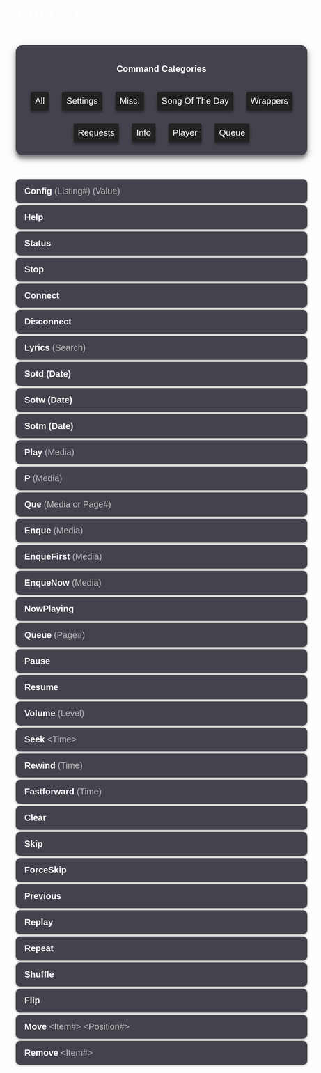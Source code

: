 # Commands

<div class="menu">
  <span class="selectionsBoarder">
    <h4 class="sectionsTitle">Command Categories</h4>
    <div class="selectionsEdge">
      <div class="selections">
        <div id="all" class="selection" onClick='setSelection("all");' style="cursor: pointer;">
          All
        </div>
        <div id="settings" class="selection" onClick='setSelection("settings");' style="cursor: pointer;">
          Settings
        </div>
        <div id="other" class="selection" onClick='setSelection("other");' style="cursor: pointer;">
          Misc.
        </div>
        <div id="sotd" class="selection" onClick='setSelection("sotd");' style="cursor: pointer;">
          Song Of The Day
        </div>
        <div id="wrapper" class="selection" onClick='setSelection("wrapper");' style="cursor: pointer;">
          Wrappers
        </div>
        <div id="requesting" class="selection" onClick='setSelection("requesting");' style="cursor: pointer;">
          Requests
        </div>
        <div id="info" class="selection" onClick='setSelection("info");' style="cursor: pointer;">
          Info
        </div>
        <div id="player" class="selection" onClick='setSelection("player");' style="cursor: pointer;">
          Player
        </div>
        <div id="queue" class="selection" onClick='setSelection("queue");' style="cursor: pointer;">
          Queue
        </div>
      </div>
    </div>
  </span>

  <div class="options">
    <div class="option settings">
      <div class="optiontitle">
        <b>Config</b> <a>(Listing#) (Value)</a>
      </div>
      <div class="optioncontent">
        Command that configures how the bot will interact with the server.
        <br>
        <br>Permission: <c>MANAGE_SERVER</c>
        <br>Aliases: <a>Configuration, Settings, Conf, Con</a>
      </div>
    </div>
    <div class="option other">
      <div class="optiontitle">
        <b>Help</b>
      </div>
      <div class="optioncontent">
        Returns a help message with useful links and suggestions.
      </div>
    </div>
    <div class="option other">
      <div class="optiontitle">
        <b>Status</b>
      </div>
      <div class="optioncontent">
        Returns a timings report of the bot’s connection to Discord services, as well as some useful suggestions and links.
        <br>
        <br>Aliases: <a>Connection, Latency, Stat, Ping, Lag</a>
      </div>
    </div>
    <div class="option other">
      <div class="optiontitle">
        <b>Stop</b>
      </div>
      <div class="optioncontent">
        Stops currently playing media, and clears the previous and future queues.
        <br>
        <br><d>This command can be DJ restricted.</d>
        <br>Aliases: <a>Stp, St</a>
      </div>
    </div>
    <div class="option other">
      <div class="optiontitle">
        <b>Connect</b>
      </div>
      <div class="optioncontent">
        Connects the bot to your channel. The bot will not leave others if DJ restriction is enabled, unless the requester is a DJ.
        <br>
        <br><d>This command can be DJ restricted.</d>
        <br>Aliases: <a>Join</a>
      </div>
    </div>
    <div class="option other">
      <div class="optiontitle">
        <b>Disconnect</b>
      </div>
      <div class="optioncontent">
        Disconnects the bot from your server. The bot will not leave others if DJ restriction is enabled, unless the requester is a DJ.
        <br>
        <br><d>This command can be DJ restricted.</d>
        <br>Aliases: <a>Leave, Quit, Dis, Dc</a>
      </div>
    </div>
    <div class="option other">
      <div class="optiontitle">
        <b>Lyrics</b> <a>(Search)</a>
      </div>
      <div class="optioncontent">
        Links to the lyrics of the playing track or requested search.
        <br>
        <br>Aliases: <a>Lyric, Lyr, Ly</a>
      </div>
    </div>
    <div class="option sotd">
      <div class="optiontitle">
        <b>Sotd (Date)</b>
      </div>
      <div class="optioncontent">
        Displays the song of the day! If the request is made before 12PM EST, this will return the sotd of the day before. 
        <br>
        <br><d>To view more information about the SOTD feature, the Date or Time Frame argument, or Koodos in general, check out the Koodos section on the Integrations page!</d>
      </div>
    </div>
    <div class="option sotd">
      <div class="optiontitle">
        <b>Sotw (Date)</b>
      </div>
      <div class="optioncontent">
        Displays the songs of the past week! If the request is made before 12PM EST and includes the current date, this will return the sotd of the day before as the latest song. 
        <br>
        <br><d>To view more information about the SOTD feature, the Date or Time Frame argument, or Koodos in general, check out the Koodos section on the Integrations page!</d>
      </div>
    </div>
    <div class="option sotd">
      <div class="optiontitle">
        <b>Sotm (Date)</b>
      </div>
      <div class="optioncontent">
        Displays the songs of the past month! If the request is made before 12PM EST and includes the current date, this will return the sotd of the day before as the latest song. 
        <br>
        <br><d>To view more information about the SOTD feature, the Date or Time Frame argument, or Koodos in general, check out the Koodos section on the Integrations page!</d>
      </div>
    </div>
    <div class="option wrapper">
      <div class="optiontitle">
        <b>Play</b> <a>(Media)</a>
      </div>
      <div class="optioncontent">
        As a wrapper command, this command acts as an alias to the commands listed below, and determines which command to execute based off of arguments provided, and the bot's current activity. For more info on playing media, please read the "Playing Media" section on the <a href="https://pulseproject.io/usage">Usage</a> page.
        <br>
        <br>Executes: <a>Resume, Enque</a>
      </div>
    </div>
    <div class="option wrapper">
      <div class="optiontitle">
        <b>P</b> <a>(Media)</a>
      </div>
      <div class="optioncontent">
        As a wrapper command, this command acts as an alias to the commands listed below, and determines which command to execute based off of arguments provided, and the bot's current activity. For more info, please read the "Playing Media" section on the <a href="https://pulseproject.io/usage">Usage</a> page.
        <br>
        <br>Executes: <a>Pause, Resume, Enque</a>
      </div>
    </div>
    <div class="option wrapper">
      <div class="optiontitle">
        <b>Que</b> <a>(Media or Page#)</a>
      </div>
      <div class="optioncontent">
        As a wrapper command, this command acts as an alias to the commands listed below, and determines which command to execute based off of arguments provided, and the bot's current activity. For more info, please read the "Playing Media" section on the <a href="https://pulseproject.io/usage">Usage</a> page.
        <br>
        <br>Aliases: <a>Q</a>
        <br>Executes: <a>Queue, Enque</a>
      </div>
    </div>
    <div class="option requesting">
      <div class="optiontitle">
        <b>Enque</b> <a>(Media)</a>
      </div>
      <div class="optioncontent">
        Enques the searched or linked media at the end of the queue. If no media is specified, the bot will attempt to use the requester's Spotify rich presence. For more info, please read the "Playing Media" section on the <a href="https://pulseproject.io/usage">Usage</a> page.
        <br>
        <br>Aliases: <a>Enque, En, Eq</a>
        <br>Applicable Wrapper Commands: <a>Play, P, Que, Q</a>
      </div>
    </div>
    <div class="option requesting">
      <div class="optiontitle">
        <b>EnqueFirst</b> <a>(Media)</a>
      </div>
      <div class="optioncontent">
        Enques the searched or linked media at the start of the queue. If no media is specified, the bot will attempt to use the requester's Spotify rich presence. For more info, please read the "Playing Media" section on the <a href="https://pulseproject.io/usage">Usage</a> page.
        <br>
        <br><d>This command can be DJ restricted.</d>
        <br>Aliases: <a>EnqueFirst, Enf, Eqf, Pf</a>
      </div>
    </div>
    <div class="option requesting">
      <div class="optiontitle">
        <b>EnqueNow</b> <a>(Media)</a>
      </div>
      <div class="optioncontent">
        Enques the searched or linked media immediately, and adds any additional items at the start of the queue. If no media is specified, the bot will attempt to use the requester's Spotify rich presence. For more info, please read the "Playing Media" section on the <a href="https://pulseproject.io/usage">Usage</a> page.
        <br>
        <br><d>This command can be DJ restricted.</d>
        <br>Aliases: <a>EnqueNow, Enn, Eqn, Pn</a>
      </div>
    </div>
    <div class="option info">
      <div class="optiontitle">
        <b>NowPlaying</b>
      </div>
      <div class="optioncontent">
        Returns a formatted and detailed message of the currently playing track and current player status.
        <br>
        <br>Aliases: <a>Timestamp, Stamp, Song, Info, Time, Np</a>
      </div>
    </div>
    <div class="option info">
      <div class="optiontitle">
        <b>Queue</b> <a>(Page#)</a>
      </div>
      <div class="optioncontent">
        Returns a formatted message of the next tracks in the queue. There may be multiple pages.
        <br>
        <br>Aliases: <a>Playlist, Queue, List, Pl</a>
        <br>Applicable Wrapper Commands: <a>Que, Q</a>
      </div>
    </div>
    <div class="option player">
      <div class="optiontitle">
        <b>Pause</b>
      </div>
      <div class="optioncontent">
        Pauses playing media.
        <br>
        <br><d>This command can be DJ restricted.</d>
        <br>Aliases: <a>Pse, Ps</a>
        <br>Applicable Wrapper Commands: <a>P</a>
      </div>
    </div>
    <div class="option player">
      <div class="optiontitle">
        <b>Resume</b>
      </div>
      <div class="optioncontent">
        Resumes paused media.
        <br>
        <br><d>This command can be DJ restricted.</d>
        <br>Aliases: <a>Pse, Ps</a>
        <br>Applicable Wrapper Commands: <a>Play, P</a>
      </div>
    </div>
    <div class="option player">
      <div class="optiontitle">
        <b>Volume</b> <a>(Level)</a>
      </div>
      <div class="optioncontent">
        Returns the current volume, or sets the volume to the specified level.
        <br>
        <br><d>This command can be DJ restricted.</d>
        <br>Aliases: <a>Vol, V</a>
      </div>
    </div>
    <div class="option player">
      <div class="optiontitle">
        <b>Seek</b> <a>&lt;Time&gt;</a>
      </div>
      <div class="optioncontent">
        Seeks to the specified time in the song.
        <br>
        <br><d>This command can be DJ restricted.</d>
        <br>Aliases: <a>S</a>
      </div>
    </div>
    <div class="option player">
      <div class="optiontitle">
        <b>Rewind</b> <a>(Time)</a>
      </div>
      <div class="optioncontent">
        Rewinds the song by 10 seconds, or by the time specified.
        <br>
        <br><d>This command can be DJ restricted.</d>
        <br>Aliases: <a>Rw</a>
      </div>
    </div>
    <div class="option player">
      <div class="optiontitle">
        <b>Fastforward</b> <a>(Time)</a>
      </div>
      <div class="optioncontent">
        Fastforwards the song by 10 seconds, or by the time specified.
        <br>
        <br><d>This command can be DJ restricted.</d>
        <br>Aliases: <a>Ff</a>
      </div>
    </div>
    <div class="option queue">
      <div class="optiontitle">
        <b>Clear</b>
      </div>
      <div class="optioncontent">
        Clears the future queue.
        <br>
        <br><d>This command can be DJ restricted.</d>
        <br>Aliases: <a>Empty, Cl</a>
      </div>
    </div> 
    <div class="option queue">
      <div class="optiontitle">
        <b>Skip</b>
      </div>
      <div class="optioncontent">
        Adds a vote to skip to the next track.
        <br>
        <br>Aliases: <a>Next, N</a>
      </div>
    </div>
    <div class="option queue">
      <div class="optiontitle">
        <b>ForceSkip</b>
      </div>
      <div class="optioncontent">
        Forcibly skips to the next track.
        <br>
        <br><d>This command can be DJ restricted.</d>
        <br>Aliases: <a>ForceNext, Fs, Fn</a>
      </div>
    </div>
    <div class="option queue">
      <div class="optiontitle">
        <b>Previous</b>
      </div>
      <div class="optioncontent">
        Moves back to the previous played track in the current session.
        <br>
        <br><d>This command can be DJ restricted.</d>
        <br>Aliases: <a>Prev, Last, Back, Pr</a>
      </div>
    </div> 
    <div class="option queue">
      <div class="optiontitle">
        <b>Replay</b>
      </div>
      <div class="optioncontent">
        Restarts the currently playing track.
        <br>
        <br><d>This command can be DJ restricted.</d>
        <br>Aliases: <a>Restart, Re</a>
      </div>
    </div> 
    <div class="option queue">
      <div class="optiontitle">
        <b>Repeat</b>
      </div>
      <div class="optioncontent">
        Toggles repeating of tracks from Off->Track->Queue->Off respectively repeating.
        <br>
        <br><d>This command can be DJ restricted.</d>
        <br>Aliases: <a>Loop, L</a>
      </div>
    </div>
    <div class="option queue">
      <div class="optiontitle">
        <b>Shuffle</b>
      </div>
      <div class="optioncontent">
        Shuffles the future queue.
        <br>
        <br><d>This command can be DJ restricted.</d>
        <br>Aliases: <a>Shuf, Mix, Sh</a>
      </div>
    </div>
    <div class="option queue">
      <div class="optiontitle">
        <b>Flip</b>
      </div>
      <div class="optioncontent">
        Flips the future queue.
        <br>
        <br><d>This command can be DJ restricted.</d>
        <br>Aliases: <a>Flop, Fl</a>
      </div>
    </div>
    <div class="option queue">
      <div class="optiontitle">
        <b>Move</b> <a>&lt;Item#&gt; &lt;Position#&gt;</a>
      </div>
      <div class="optioncontent">
        Moves an item in the future queue from one position to another.
        <br>
        <br><d>This command can be DJ restricted.</d>
        <br>Aliases: <a>M</a>
      </div>
    </div>
    <div class="option queue">
      <div class="optiontitle">
        <b>Remove</b> <a>&lt;Item#&gt;</a>
      </div>
      <div class="optioncontent">
        Removes an item from the future queue.
        <br>
        <br><d>This command can be DJ restricted.</d>
        <br>Aliases: <a>Rem, R</a>
      </div>
    </div>
  </div>
</div>

<style>

body {
  color: #fff;
  /*background-color: #38383b;*/
  font-family: Arial;
  font-size: 20px;
}

.menu {
  font-size: 20px;
  display: flex;
}
.sectionsTtitle {
  margin: 5px;
}
.selectionsBoarder {
  display: block;
  float: left;
  margin: 25px;
  width: 27%;
  height: fit-content;
  padding: 15px;
  border-radius: 15px;
  background-color: #44434d;
  text-align: center;
  box-shadow: 0 8px 8px 0 rgba(0, 0, 0, 0.4), 0 6px 20px 0 rgba(0, 0, 0, 0.2);
}
.selectionsEdge {
  width: 100%;
  display: flex;
}
.selections {
  width: 100%;
  display: block;
}
.selection {
  display: block;
  margin: 5px 0px;
  padding: 10px;
  border-radius: 3px;
  color: #fff;
  background-color: #222;
  box-shadow: 0 5px 5px 0 rgba(0, 0, 0, 0.2), 0 5px 5px 0 rgba(0, 0, 0, 0.2);
  transition: ease-in-out 0.2s;
}
.activeSelection, .selection:hover {
  background-color: #000;
  box-shadow: 0px 0px 0px black;
}
.options {
  float: left;
  display: block;
  margin: 25px;
  width: 73%
}
.option {
  overflow: hidden;
  text-align: left;
  width: 100%;
  margin: 5px 0px;
  border-radius: 10px;
  color: #fff;
  background-color: #44434d;
  box-shadow: 0 1px 5px 0 rgba(0, 0, 0, 0.2), 0 1px 5px 0 rgba(0, 0, 0, 0.2);
  transition: ease-in-out 0.2s;
}
.optionactive, .option:hover {
  background-color: #000;
  box-shadow: 0px 0px 0px black;
}
.optiontitle {
  padding: 20px;
  text-align: left;
  cursor: pointer;
  line-height: 15px;
}
.optioncontent {
  padding: 20px;
  display: none;
  cursor: default;
  overflow: hidden;
  line-height: 30px;
}
a {
  color: #bbb;
}
c {
  color: #faa;
  font-weight: normal;
  font-family: Courier New;
}
d {
  color: #ffa;
  font-weight: normal;
}

/*@media only screen and (max-width: 1050px) {*/
  .menu {
    flex-direction: column;
    width: auto;
  }
  .selectionsBoarder {
    display: block;
    width: auto;
  }
  .selections {
    display: inline-flex;
    width: auto;
    flex-wrap: wrap;
    justify-content: center
  }
  .selection {
    width: auto;
    margin: 15px;
  }
  .options {
    width: auto;
  }
/*}*/
</style>

<script>
function onlyEnableCategories(ids) {
  var cats = document.getElementsByClassName("option");
  for(i = 0; i < cats.length; i++) {
    cats[i].style.display = "none";
  }
  for(i = 0; i < ids.length; i++) {
    var elms = document.getElementsByClassName(ids[i]);
    for (n = 0; n < elms.length; n++) {
      elms[n].style.display = "block";
    }
  }
}

var titles = document.getElementsByClassName("optiontitle");
for (i = 0; i < titles.length; i++) {
  titles[i].addEventListener("click", function() {
    this.parentElement.classList.toggle("optionactive");
    var content = this.nextElementSibling;
    if (content.style.display === "block") {
      content.style.display = "none";
    } else {
      content.style.display = "block";
    }
  });
}
var activeSelection = "";
function setSelection(selection) {
  if (activeSelection === selection) {
    return;
  }
  
  activeSelection = selection;
  
  var sels = document.getElementsByClassName("selection");
  for(i = 0; i < sels.length; i++) {
    sels[i].classList.remove("activeSelection");
  }
  document.getElementById(selection).classList.add("activeSelection");
  var toShow = ["settings", "other", "sotd", "wrapper", "requesting", "info", "player", "queue"];
  if (selection !== "all") {
    toShow = [selection];
  }
  onlyEnableCategories(toShow);
}

setSelection("all");
</script>
